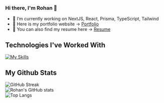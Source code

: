 ### Hi there, I'm Rohan 👋

- 🔭 I’m currently working on NextJS, React, Prisma, TypeScript, Tailwind
- :link: Here is my portfolio website -> [Portfolio](https://rohanshrestha.dev)
- :page_facing_up: You can also find my resume here -> [Resume](https://rohanshrestha.dev/resume.pdf)

## Technologies I've Worked With
[![My Skills](https://skillicons.dev/icons?i=nextjs,astro,vite,webpack,react,redux,prisma,mysql,mongodb,ts,js,tailwind,sass,materialui,css,html,nodejs,express,c,cpp,py,linux)](https://rohanshrestha.dev)

## My Github Stats
![GitHub Streak](https://streak-stats.demolab.com?user=rohanshrestha01&theme=tokyonight&hide_border=true&border_radius=20)
<br/>
![Rohan's GitHub stats](https://github-readme-stats-rohanshrestha01.vercel.app/api?username=rohanshrestha01&count_private=true&show_icons=true&theme=tokyonight&hide_border=true&border_radius=20) &emsp; &emsp;
<br/>
![Top Langs](https://github-readme-stats-rohanshrestha01.vercel.app/api/top-langs/?username=rohanshrestha01&theme=tokyonight&layout=compact&hide_border=true&border_radius=20)
